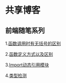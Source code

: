 # 共享博客

## 前端随笔系列
1.[函数调用时有无括号的区别](https://github.com/Dogtiti/Blogs/issues/1)

2.[函数定义方式以及区别](https://github.com/Dogtiti/Blogs/issues/3)

3.[Import动态引用模块](https://github.com/Dogtiti/Blogs/issues/5)

4.[类型检测](https://github.com/Dogtiti/Blogs/issues/7)

